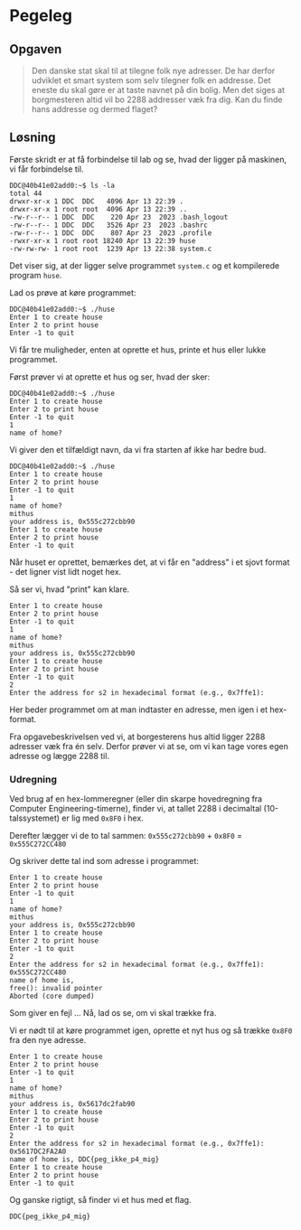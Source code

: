 # Pegeleg

## Opgaven
> Den danske stat skal til at tilegne folk nye adresser. De har derfor udviklet et smart system som selv tilegner folk en addresse. Det eneste du skal gøre er at taste navnet på din bolig. Men det siges at borgmesteren altid vil bo 2288 addresser væk fra dig. Kan du finde hans addresse og dermed flaget?

## Løsning
Første skridt er at få forbindelse til lab og se, hvad der ligger på maskinen, vi får forbindelse til. 

```
DDC@40b41e02add0:~$ ls -la
total 44
drwxr-xr-x 1 DDC  DDC   4096 Apr 13 22:39 .
drwxr-xr-x 1 root root  4096 Apr 13 22:39 ..
-rw-r--r-- 1 DDC  DDC    220 Apr 23  2023 .bash_logout
-rw-r--r-- 1 DDC  DDC   3526 Apr 23  2023 .bashrc
-rw-r--r-- 1 DDC  DDC    807 Apr 23  2023 .profile
-rwxr-xr-x 1 root root 18240 Apr 13 22:39 huse
-rw-rw-rw- 1 root root  1239 Apr 13 22:38 system.c
```

Det viser sig, at der ligger selve programmet `system.c` og et kompilerede program `huse`. 

Lad os prøve at køre programmet: 

```
DDC@40b41e02add0:~$ ./huse 
Enter 1 to create house
Enter 2 to print house
Enter -1 to quit
```

Vi får tre muligheder, enten at oprette et hus, printe et hus eller lukke programmet. 

Først prøver vi at oprette et hus og ser, hvad der sker: 

```
DDC@40b41e02add0:~$ ./huse 
Enter 1 to create house
Enter 2 to print house
Enter -1 to quit
1
name of home?
```

Vi giver den et tilfældigt navn, da vi fra starten af ikke har bedre bud. 

```
DDC@40b41e02add0:~$ ./huse 
Enter 1 to create house
Enter 2 to print house
Enter -1 to quit
1
name of home?
mithus
your address is, 0x555c272cbb90
Enter 1 to create house
Enter 2 to print house
Enter -1 to quit
```

Når huset er oprettet, bemærkes det, at vi får en "address" i et sjovt format - det ligner vist lidt noget hex. 

Så ser vi, hvad "print" kan klare. 

```
Enter 1 to create house
Enter 2 to print house
Enter -1 to quit
1
name of home?
mithus
your address is, 0x555c272cbb90
Enter 1 to create house
Enter 2 to print house
Enter -1 to quit
2
Enter the address for s2 in hexadecimal format (e.g., 0x7ffe1): 
```

Her beder programmet om at man indtaster en adresse, men igen i et hex-format. 

Fra opgavebeskrivelsen ved vi, at borgesterens hus altid ligger 2288 adresser væk fra én selv. Derfor prøver vi at se, om vi kan tage vores egen adresse og lægge 2288 til. 

### Udregning

Ved brug af en hex-lommeregner (eller din skarpe hovedregning fra Computer Engineering-timerne), finder vi, at tallet 2288 i decimaltal (10-talssystemet) er lig med `0x8F0` i hex. 

Derefter lægger vi de to tal sammen: 
`0x555c272cbb90` + `0x8F0` = `0x555C272CC480`

Og skriver dette tal ind som adresse i programmet: 

```
Enter 1 to create house
Enter 2 to print house
Enter -1 to quit
1
name of home?
mithus
your address is, 0x555c272cbb90
Enter 1 to create house
Enter 2 to print house
Enter -1 to quit
2
Enter the address for s2 in hexadecimal format (e.g., 0x7ffe1): 0x555C272CC480
name of home is, 
free(): invalid pointer
Aborted (core dumped)
```

Som giver en fejl ... Nå, lad os se, om vi skal trække fra. 

Vi er nødt til at køre programmet igen, oprette et nyt hus og så trække `0x8F0` fra den nye adresse. 

```
Enter 1 to create house
Enter 2 to print house
Enter -1 to quit
1
name of home?
mithus
your address is, 0x5617dc2fab90
Enter 1 to create house
Enter 2 to print house
Enter -1 to quit
2
Enter the address for s2 in hexadecimal format (e.g., 0x7ffe1): 0x5617DC2FA2A0
name of home is, DDC{peg_ikke_p4_mig}
Enter 1 to create house
Enter 2 to print house
Enter -1 to quit
```

Og ganske rigtigt, så finder vi et hus med et flag.

``` 
DDC{peg_ikke_p4_mig}
```



